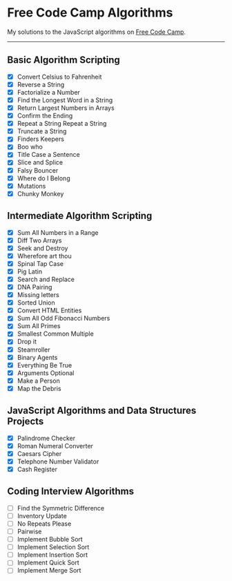 # Free Code Camp Algorithms

My solutions to the JavaScript algorithms on [Free Code Camp](https://www.freecodecamp.org).

---

## Basic Algorithm Scripting
* [x] Convert Celsius to Fahrenheit
* [x] Reverse a String
* [x] Factorialize a Number
* [x] Find the Longest Word in a String
* [x] Return Largest Numbers in Arrays
* [x] Confirm the Ending
* [x] Repeat a String Repeat a String
* [x] Truncate a String
* [x] Finders Keepers
* [x] Boo who
* [x] Title Case a Sentence
* [x] Slice and Splice
* [x] Falsy Bouncer
* [x] Where do I Belong
* [x] Mutations
* [x] Chunky Monkey

## Intermediate Algorithm Scripting
* [x] Sum All Numbers in a Range
* [x] Diff Two Arrays
* [x] Seek and Destroy
* [x] Wherefore art thou
* [x] Spinal Tap Case
* [x] Pig Latin
* [x] Search and Replace
* [x] DNA Pairing
* [x] Missing letters
* [x] Sorted Union
* [x] Convert HTML Entities
* [x] Sum All Odd Fibonacci Numbers
* [x] Sum All Primes
* [x] Smallest Common Multiple
* [x] Drop it
* [x] Steamroller
* [x] Binary Agents
* [x] Everything Be True
* [x] Arguments Optional
* [x] Make a Person
* [x] Map the Debris

## JavaScript Algorithms and Data Structures Projects
* [x] Palindrome Checker
* [x] Roman Numeral Converter
* [x] Caesars Cipher
* [x] Telephone Number Validator
* [x] Cash Register

## Coding Interview Algorithms
* [ ] Find the Symmetric Difference
* [ ] Inventory Update
* [ ] No Repeats Please
* [ ] Pairwise
* [ ] Implement Bubble Sort
* [ ] Implement Selection Sort
* [ ] Implement Insertion Sort
* [ ] Implement Quick Sort
* [ ] Implement Merge Sort
